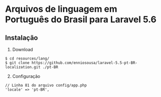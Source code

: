 # Arquivos de linguagem em Português do Brasil para Laravel 5.6

## Instalação
1. Download
  ```
  $ cd resources/lang/
  $ git clone https://github.com/enniosousa/laravel-5.5-pt-BR-localization.git ./pt-BR
  ```
2. Configuração
  ```
  // Linha 81 do arquivo config/app.php
  'locale' => 'pt-BR',
  ```
